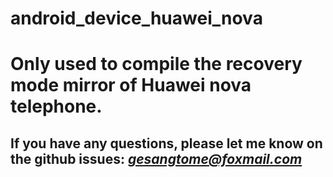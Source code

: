# android_device_huawei_nova
# Only used to compile the recovery mode mirror of Huawei nova telephone.

## If you have any questions, please let me know on the github issues: *gesangtome@foxmail.com*
